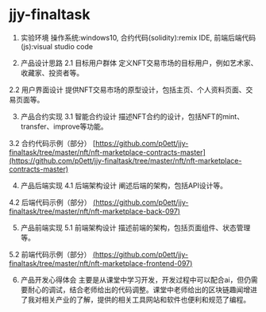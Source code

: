 # jjy-finaltask
1. 实验环境
操作系统:windows10, 合约代码(solidity):remix IDE, 前端后端代码(js):visual studio code

2. 产品设计思路
2.1 目标用户群体
定义NFT交易市场的目标用户，例如艺术家、收藏家、投资者等。

2.2 用户界面设计
提供NFT交易市场的原型设计，包括主页、个人资料页面、交易页面等。

3. 产品合约实现
3.1 智能合约设计
描述NFT合约的设计，包括NFT的mint、transfer、improve等功能。

3.2 合约代码示例（部分）
[https://github.com/p0ett/jjy-finaltask/tree/master/nft/nft-marketplace-contracts-master](https://github.com/p0ett/jjy-finaltask/tree/master/nft/nft-marketplace-contracts-master)

4. 产品后端实现
4.1 后端架构设计
阐述后端的架构，包括API设计等。

4.2 后端代码示例（部分）
[(https://github.com/p0ett/jjy-finaltask/tree/master/nft/nft-marketplace-back-097)](https://github.com/p0ett/jjy-finaltask/tree/master/nft/nft-marketplace-back-097)

5. 产品前端实现
5.1 前端架构设计
描述前端的架构，包括页面组件、状态管理等。

5.2 前端代码示例（部分）
[(https://github.com/p0ett/jjy-finaltask/tree/master/nft/nft-marketplace-frontend-097)](https://github.com/p0ett/jjy-finaltask/tree/master/nft/nft-marketplace-frontend-097)

6. 产品开发心得体会
主要是从课堂中学习开发，开发过程中可以配合ai，但仍需要耐心的调试，结合老师给出的代码调整。课堂中老师给出的区块链趣闻增进了我对相关产业的了解，提供的相关工具网站和软件也便利和规范了编程。
